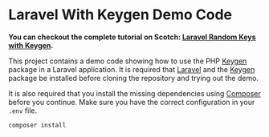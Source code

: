 # Laravel With Keygen Demo Code

**You can checkout the complete tutorial on Scotch: [Laravel Random Keys with Keygen](https://scotch.io/tutorials/laravel-random-keys-with-keygen).**

This project contains a demo code showing how to use the PHP [Keygen](https://github.com/gladchinda/keygen-php) package in a Laravel application. It is required that [Laravel](https://laravel.com/docs/5.3/installation) and the [Keygen](https://github.com/gladchinda/keygen-php) package be installed before cloning the repository and trying out the demo.

It is also required that you install the missing dependencies using [Composer](https://getcomposer.org) before you continue. Make sure you have the correct configuration in your `.env` file.

```shell
composer install
```

